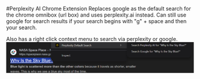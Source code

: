 #Perplexity AI Chrome Extension
Replaces google as the default search for the chrome omnibox (url box) and uses perplexity.ai instead.
Can still use google for search results if your search begins with "g" + space and then your search.

Also has a right click context menu to search via perplexity or google.
![right click menu](images/right-click-menu.png)
